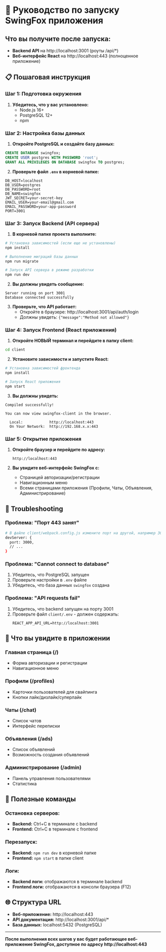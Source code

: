 # 🚀 Руководство по запуску SwingFox приложения

## Что вы получите после запуска:
- **Backend API** на http://localhost:3001 (роуты /api/*)
- **Веб-интерфейс React** на http://localhost:443 (полноценное приложение)

## 📋 Пошаговая инструкция

### Шаг 1: Подготовка окружения

1. **Убедитесь, что у вас установлено:**
   - Node.js 16+ 
   - PostgreSQL 12+
   - npm

### Шаг 2: Настройка базы данных

1. **Откройте PostgreSQL и создайте базу данных:**
```sql
CREATE DATABASE swingfox;
CREATE USER postgres WITH PASSWORD 'root';
GRANT ALL PRIVILEGES ON DATABASE swingfox TO postgres;
```

2. **Проверьте файл `.env` в корневой папке:**
```env
DB_HOST=localhost
DB_USER=postgres
DB_PASSWORD=root
DB_NAME=swingfox
JWT_SECRET=your-secret-key
EMAIL_USER=your-email@gmail.com
EMAIL_PASSWORD=your-app-password
PORT=3001
```

### Шаг 3: Запуск Backend (API сервера)

1. **В корневой папке проекта выполните:**
```bash
# Установка зависимостей (если еще не установлены)
npm install

# Выполнение миграций базы данных
npm run migrate

# Запуск API сервера в режиме разработки
npm run dev
```

2. **Вы должны увидеть сообщение:**
```
Server running on port 3001
Database connected successfully
```

3. **Проверьте, что API работает:**
   - Откройте в браузере: http://localhost:3001/api/auth/login
   - Должны увидеть: `{"message":"Method not allowed"}`

### Шаг 4: Запуск Frontend (React приложения)

1. **Откройте НОВЫЙ терминал и перейдите в папку client:**
```bash
cd client
```

2. **Установите зависимости и запустите React:**
```bash
# Установка зависимостей фронтенда
npm install

# Запуск React приложения
npm start
```

3. **Вы должны увидеть:**
```
Compiled successfully!

You can now view swingfox-client in the browser.

  Local:            http://localhost:443
  On Your Network:  http://192.168.x.x:443
```

### Шаг 5: Открытие приложения

1. **Откройте браузер и перейдите по адресу:**
   ```
   http://localhost:443
   ```

2. **Вы увидите веб-интерфейс SwingFox с:**
   - Страницей авторизации/регистрации
   - Навигационным меню
   - Всеми страницами приложения (Профили, Чаты, Объявления, Администрирование)

## 🔧 Troubleshooting

### Проблема: "Порт 443 занят"
```bash
# В файле client/webpack.config.js измените порт на другой, например 3000
devServer: {
  port: 3000,
  // ...
}
```

### Проблема: "Cannot connect to database" 
1. Убедитесь, что PostgreSQL запущен
2. Проверьте настройки в `.env` файле
3. Убедитесь, что база данных `swingfox` создана

### Проблема: "API requests fail"
1. Убедитесь, что backend запущен на порту 3001
2. Проверьте файл `client/.env` - должен содержать:
   ```
   REACT_APP_API_URL=http://localhost:3001
   ```

## 📱 Что вы увидите в приложении

### Главная страница (/)
- Форма авторизации и регистрации
- Навигационное меню

### Профили (/profiles) 
- Карточки пользователей для свайпинга
- Кнопки лайк/дизлайк/суперлайк

### Чаты (/chat)
- Список чатов
- Интерфейс переписки

### Объявления (/ads)
- Список объявлений
- Возможность создания объявлений

### Администрирование (/admin)
- Панель управления пользователями
- Статистика

## 🎯 Полезные команды

### Остановка серверов:
- **Backend:** Ctrl+C в терминале с backend
- **Frontend:** Ctrl+C в терминале с frontend

### Перезапуск:
- **Backend:** `npm run dev` в корневой папке
- **Frontend:** `npm start` в папке client

### Логи:
- **Backend логи:** отображаются в терминале backend
- **Frontend логи:** отображаются в консоли браузера (F12)

## 🌐 Структура URL

- **Веб-приложение:** http://localhost:443
- **API документация:** http://localhost:3001/api/*
- **База данных:** localhost:5432 (PostgreSQL)

---

**После выполнения всех шагов у вас будет работающее веб-приложение SwingFox, доступное по адресу http://localhost:443**